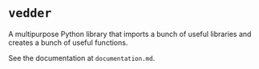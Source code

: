 # `vedder`
A multipurpose Python library that imports a bunch of useful libraries and creates a bunch of useful functions.

See the documentation at `documentation.md`.